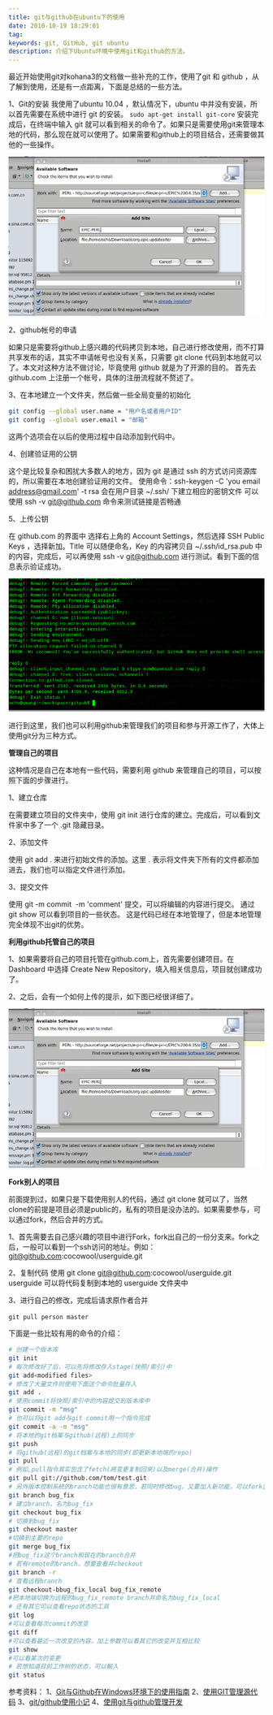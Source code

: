 ```yaml
---
title: git与github在ubuntu下的使用
date: 2010-10-19 18:29:01
tag: 
keywords: git, GitHub, git ubuntu
description: 介绍下Ubuntu环境中使用git和github的方法。
---
```


最近开始使用git对kohana3的文档做一些补充的工作，使用了git 和 github ，从了解到使用，还是有一点距离，下面是总结的一些方法。

1、Git的安装
我使用了ubuntu 10.04 ，默认情况下，ubuntu 中并没有安装，所以首先需要在系统中进行 git 的安装。
`sudo apt-get install git-core` 安装完成后，在终端中输入 git 就可以看到相关的命令了。如果只是需要使用git来管理本地的代码，那么现在就可以使用了。如果需要和github上的项目结合，还需要做其他的一些操作。

![](20101019-git-github/Screenshot.png)

2、github帐号的申请

如果只是需要将github上感兴趣的代码拷贝到本地，自己进行修改使用，而不打算共享发布的话，其实不申请帐号也没有关系，只需要 git clone 代码到本地就可以了。本文对这种方法不做讨论，毕竟使用 github 就是为了开源的目的。
首先去 github.com 上注册一个帐号，具体的注册流程就不赘述了。

3、在本地建立一个文件夹，然后做一些全局变量的初始化

```sh
git config --global user.name = "用户名或者用户ID"
git config --global user.email = "邮箱"
```
这两个选项会在以后的使用过程中自动添加到代码中。

4、创建验证用的公钥

这个是比较复杂和困扰大多数人的地方，因为 git 是通过 ssh 的方式访问资源库的，所以需要在本地创建验证用的文件。
使用命令：ssh-keygen -C 'you email address@gmail.com' -t rsa
会在用户目录 ~/.ssh/ 下建立相应的密钥文件
可以使用 ssh -v git@github.com 命令来测试链接是否畅通

5、上传公钥

在 github.com 的界面中 选择右上角的 Account Settings，然后选择 SSH Public Keys ，选择新加。Title 可以随便命名，Key 的内容拷贝自 ~/.ssh/id_rsa.pub 中的内容，完成后，可以再使用 ssh -v git@github.com 进行测试。看到下面的信息表示验证成功。

![](20101019-git-github/Screenshot-1.png)

进行到这里，我们也可以利用github来管理我们的项目和参与开源工作了，大体上使用git分为三种方式。

**管理自己的项目**

这种情况是自己在本地有一些代码，需要利用 github 来管理自己的项目，可以按照下面的步骤进行。

1、建立仓库

在需要建立项目的文件夹中，使用 git init 进行仓库的建立。完成后，可以看到文件家中多了一个 .git 隐藏目录。

2、添加文件

使用 git add . 来进行初始文件的添加。这里 . 表示将文件夹下所有的文件都添加进去，我们也可以指定文件进行添加。

3、提交文件

使用 git -m commit  -m 'comment' 提交，可以将编辑的内容进行提交。
通过 git show 可以看到项目的一些状态。
这是代码已经在本地管理了，但是本地管理完全体现不出git的优势。

**利用github托管自己的项目**

1、如果需要将自己的项目托管在github.com上，首先需要创建项目。在 Dashboard 中选择 Create New Repository，填入相关信息后，项目就创建成功了。

2、之后，会有一个如何上传的提示，如下图已经很详细了。

![](20101019-git-github/Screenshot.png)

**Fork别人的项目**

前面提到过，如果只是下载使用别人的代码，通过 git clone 就可以了，当然clone的前提是项目必须是public的，私有的项目是没办法的。如果需要参与，可以通过fork，然后合并的方式。

1、首先需要去自己感兴趣的项目中进行Fork，fork出自己的一份分支来。fork之后，一般可以看到一个ssh访问的地址。例如：git@github.com:cocowool/userguide.git

2、复制代码
使用 git clone git@github.com:cocowool/userguide.git userguide 可以将代码复制到本地的 userguide 文件夹中

3、进行自己的修改，完成后请求原作者合并

```git pull person master```

下面是一些比较有用的命令的介绍：
```sh
# 创建一个版本库
git init
# 每次修改好了后，可以先将修改存入stage(快照/索引)中
git add<modified files>
# 修改了大量文件则使用下面这个命令批量存入
git add .
# 使用commit将快照/索引中的内容提交到版本库中
git commit -m "msg"
# 也可以将git add与git commit用一个指令完成
git commit -a -m "msg"
# 将本地的git档案与github(远程)上的同步
git push
# 将github(远程)的git档案与本地的同步(即更新本地端的repo)
git pull
# 例如,pull指令其实包含了fetch(將变更复制回來)以及merge(合并)操作
git pull git://github.com/tom/test.git
# 另外版本控制系統的branch功能也很有意思，若同时修改bug，又要加入新功能，可以fork出一个branch：一个专门修bug，一个专门加入新功能，等到稳定后再merge合并
git branch bug_fix
# 建立branch，名为bug_fix 
git checkout bug_fix
# 切换到bug_fix
git checkout master
#切换到主要的repo
git merge bug_fix
#把bug_fix这个branch和现在的branch合并
# 若有remote的branch，想要查看并checkout
git branch -r
# 查看远程branch
git checkout-bbug_fix_local bug_fix_remote
#把本地端切换为远程的bug_fix_remote branch并命名为bug_fix_local
# 还有其它可以查看repo状态的工具
git log
#可以查看每次commit的改变
git diff
#可以查看最近一次改变的內容，加上参数可以看其它的改变并互相比较
git show
#可以看某次的变更
# 若想知道目前工作树的状态，可以輸入
git status
```

参考资料：
1、[Git与Github在Windows环境下的使用指南](http://blog.itmem.com/archives/1157)
2、[使用GIT管理源代码](http://www.ibm.com/developerworks/cn/linux/l-git/)
3、[git/github使用小记](http://arthraim.cn/git-github-usage/)
4、[使用git与github管理开发](http://gooss.org/the-use-of-git-and-github-management-development/)
